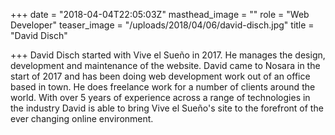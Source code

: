 +++
date = "2018-04-04T22:05:03Z"
masthead_image = ""
role = "Web Developer"
teaser_image = "/uploads/2018/04/06/david-disch.jpg"
title = "David Disch"

+++
David Disch started with Vive el Sueño in 2017. He manages the design, development and maintenance of the website. David came to Nosara in the start of 2017 and has been doing web development work out of an office based in town. He does freelance work for a number of clients around the world. With over 5 years of experience across a range of technologies in the industry David is able to bring Vive el Sueño's site to the forefront of the ever changing online environment.